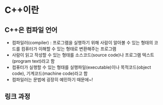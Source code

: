 # C++이란
## C++은 컴파일 언어
- 컴파일러(compiler) : 프로그램을 실행하기 위해 사람이 알아볼 수 있는 형태의 코드를 컴퓨터가 이해할 수 있는 형태로 변환해주는 프로그램
- 사람이 읽고 작성할 수 있는 형태를 소스코드(source code)나 프로그램 텍스트(program text)라고 함
- 컴퓨터가 실행할 수 있는 형태를 실행파일(executable)이나 목적코드(object code), 기계코드(machine code)라고 함
- 컴파일러는 문법에 굉장히 예민하기 때문에~! 
## 링크 과정
